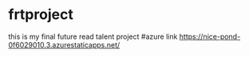 # frtproject
this is my final future read talent project
#azure link https://nice-pond-0f6029010.3.azurestaticapps.net/
